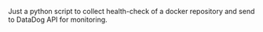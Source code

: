 Just a python script to collect health-check of a docker repository and send to DataDog API for monitoring.
